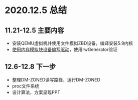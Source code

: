 # 2020.12.5 总结

## 11.21-12.5 主要内容
- 安装QEMU虚拟机并使用文件模拟ZBD设备，编译安装5.9内核
- [使用内存模拟块设备编写驱动](./使用内存模拟块设备编写驱动.md)，使用rwGenerator验证

## 12.6-12.8 下一步
- 整理DM-ZONED读写路径，运行DM-ZONED
- proc文件系统
- 设计算法，方案呈现PPT

